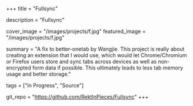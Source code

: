 +++
title = "Fullsync"

description = "Fullsync"

cover_image = "/images/projects/f.jpg"
featured_image = "/images/projects/f.jpg"

summary = "A fix to better-onetab by Wangjie. This project is really about creating an extension that I would use, which would let Chrome/Chromium or Firefox users store and sync tabs across devices as well as non-encrypted form data if possible. This ultimately leads to less tab memory usage and better storage."

tags = ["In Progress", "Source"]

git_repo = "https://github.com/RektInPieces/Fullsync"
+++

